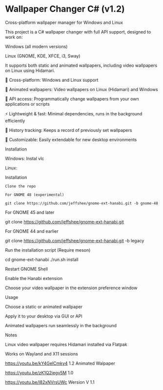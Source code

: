 # Wallpaper Changer C# (v1.2)

Cross-platform wallpaper manager for Windows and Linux

This project is a C# wallpaper changer with full API support, designed to work on:

Windows (all modern versions)

Linux (GNOME, KDE, XFCE, i3, Sway)

It supports both static and animated wallpapers, including video wallpapers on Linux using Hidamari.

🌄 Cross-platform: Windows and Linux support

🎥 Animated wallpapers: Video wallpapers on Linux (Hidamari) and Windows

🔗 API access: Programmatically change wallpapers from your own applications or scripts

⚡ Lightweight & fast: Minimal dependencies, runs in the background efficiently

📝 History tracking: Keeps a record of previously set wallpapers

🔧 Customizable: Easily extendable for new desktop environments

Installation

Windows: Instal vlc


Linux: 

Installation

    Clone the repo

    For GNOME 48 (experimental)

    git clone https://github.com/jeffshee/gnome-ext-hanabi.git -b gnome-48

For GNOME 45 and later

git clone https://github.com/jeffshee/gnome-ext-hanabi.git

For GNOME 44 and earlier

git clone https://github.com/jeffshee/gnome-ext-hanabi.git -b legacy

Run the installation script (Require meson)

cd gnome-ext-hanabi
./run.sh install

Restart GNOME Shell

Enable the Hanabi extension

Choose your video wallpaper in the extension preference window





Usage

Choose a static or animated wallpaper

Apply it to your desktop via GUI or API

Animated wallpapers run seamlessly in the background

Notes

Linux video wallpaper requires Hidamari installed via Flatpak

Works on Wayland and X11 sessions


https://youtu.be/kY4GelCmky4  1.2 Animated Walpaper


https://youtu.be/zK1Q2iegv5M 1.0


https://youtu.be/l82xNVrsUWc  Wersion V 1.1

